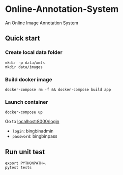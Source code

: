# Online-Annotation-System
An Online Image Annotation System
## Quick start
### Create local data folder
```commandline
mkdir -p data/xmls
mkdir data/images
```
### Build docker image
```commandline
docker-compose rm -f && docker-compose build app
```
### Launch container
```commandline
docker-compose up
```
Go to [localhost:8000/login](localhost:8000/login)
 - `login`: bingbinadmin
 - `password`: bingbinpass
## Run unit test
```commandline
export PYTHONPATH=.
pytest tests
```
